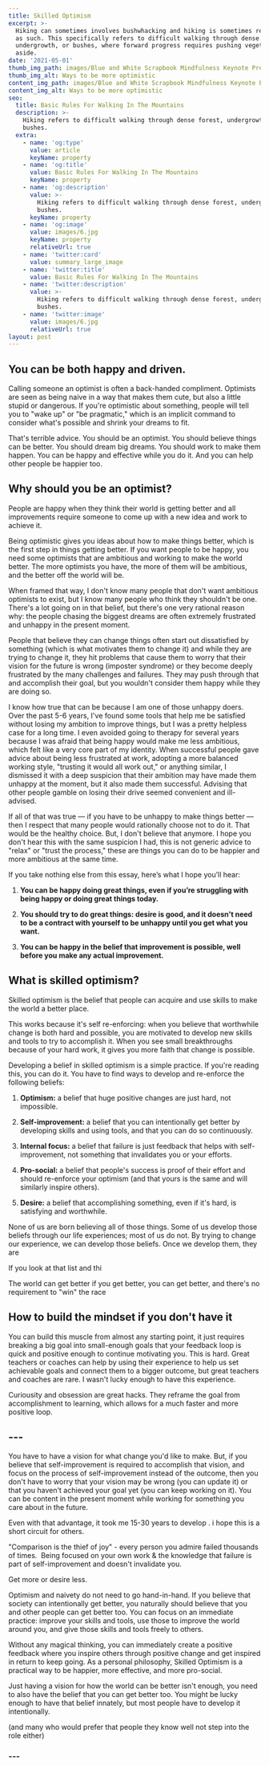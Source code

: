 ```yaml
---
title: Skilled Optimism
excerpt: >-
  Hiking can sometimes involves bushwhacking and hiking is sometimes referred to
  as such. This specifically refers to difficult walking through dense forest,
  undergrowth, or bushes, where forward progress requires pushing vegetation
  aside.
date: '2021-05-01'
thumb_img_path: images/Blue and White Scrapbook Mindfulness Keynote Presentation.gif
thumb_img_alt: Ways to be more optimistic
content_img_path: images/Blue and White Scrapbook Mindfulness Keynote Presentation.gif
content_img_alt: Ways to be more optimistic
seo:
  title: Basic Rules For Walking In The Mountains
  description: >-
    Hiking refers to difficult walking through dense forest, undergrowth, or
    bushes.
  extra:
    - name: 'og:type'
      value: article
      keyName: property
    - name: 'og:title'
      value: Basic Rules For Walking In The Mountains
      keyName: property
    - name: 'og:description'
      value: >-
        Hiking refers to difficult walking through dense forest, undergrowth, or
        bushes.
      keyName: property
    - name: 'og:image'
      value: images/6.jpg
      keyName: property
      relativeUrl: true
    - name: 'twitter:card'
      value: summary_large_image
    - name: 'twitter:title'
      value: Basic Rules For Walking In The Mountains
    - name: 'twitter:description'
      value: >-
        Hiking refers to difficult walking through dense forest, undergrowth, or
        bushes.
    - name: 'twitter:image'
      value: images/6.jpg
      relativeUrl: true
layout: post
---
```

## You can be both happy and driven.

Calling someone an optimist is often a back-handed compliment. Optimists are seen as being naive in a way that makes them cute, but also a little stupid or dangerous. If you're optimistic about something, people will tell you to "wake up" or "be pragmatic," which is an implicit command to consider what's possible and shrink your dreams to fit.

That's terrible advice. You should be an optimist. You should believe things can be better. You should dream big dreams. You should work to make them happen. You can be happy and effective while you do it. And you can help other people be happier too.

## Why should you be an optimist?

People are happy when they think their world is getting better and all improvements require someone to come up with a new idea and work to achieve it.

Being optimistic gives you ideas about how to make things better, which is the first step in things getting better. If you want people to be happy, you need some optimists that are ambitious and working to make the world better. The more optimists you have, the more of them will be ambitious, and the better off the world will be.

When framed that way, I don't know many people that don't want ambitious optimists to exist, but I know many people who think they shouldn't be one. There's a lot going on in that belief, but there's one very rational reason why: the people chasing the biggest dreams are often extremely frustrated and unhappy in the present moment.

People that believe they can change things often start out dissatisfied by something (which is what motivates them to change it) and while they are trying to change it, they hit problems that cause them to worry that their vision for the future is wrong (imposter syndrome) or they become deeply frustrated by the many challenges and failures. They may push through that and accomplish their goal, but you wouldn't consider them happy while they are doing so.

I know how true that can be because I am one of those unhappy doers. Over the past 5-6 years, I've found some tools that help me be satisfied without losing my ambition to improve things, but I was a pretty helpless case for a long time. I even avoided going to therapy for several years because I was afraid that being happy would make me less ambitious, which felt like a very core part of my identity. When successful people gave advice about being less frustrated at work, adopting a more balanced working style, "trusting it would all work out," or anything similar, I dismissed it with a deep suspicion that their ambition may have made them unhappy at the moment, but it also made them successful. Advising that other people gamble on losing their drive seemed convenient and ill-advised.

If all of that was true — if you have to be unhappy to make things better — then I respect that many people would rationally choose not to do it. That would be the healthy choice. But, I don't believe that anymore. I hope you don't hear this with the same suspicion I had, this is not generic advice to "relax" or "trust the process," these are things you can do to be happier and more ambitious at the same time.

If you take nothing else from this essay, here’s what I hope you’ll hear:

1.  **You can be happy doing great things, even if you’re struggling with being happy or doing great things today.**

2.  **You should try to do great things: desire is good, and it doesn't need to be a contract with yourself to be unhappy until you get what you want.**

3.  **You can be happy in the belief that improvement is possible, well before you make any actual improvement.**

## What is skilled optimism?

Skilled optimism is the belief that people can acquire and use skills to make the world a better place.

This works because it's self re-enforcing: when you believe that worthwhile change is both hard and possible, you are motivated to develop new skills and tools to try to accomplish it. When you see small breakthroughs because of your hard work, it gives you more faith that change is possible.

Developing a belief in skilled optimism is a simple practice. If you're reading this, you can do it. You have to find ways to develop and re-enforce the following beliefs:

1.  **Optimism:** a belief that huge positive changes are just hard, not impossible.

2.  **Self-improvement:** a belief that you can intentionally get better by developing skills and using tools, and that you can do so continuously.

3.  **Internal focus:** a belief that failure is just feedback that helps with self-improvement, not something that invalidates you or your efforts.

4.  **Pro-social:** a belief that people's success is proof of their effort and should re-enforce your optimism (and that yours is the same and will similarly inspire others).

5.  **Desire:** a belief that accomplishing something, even if it's hard, is satisfying and worthwhile.

None of us are born believing all of those things. Some of us develop those beliefs through our life experiences; most of us do not. By trying to change our experience, we can develop those beliefs. Once we develop them, they are

If you look at that list and thi

The world can get better if you get better, you can get better, and there's no requirement to "win" the race

## How to build the mindset if you don't have it

You can build this muscle from almost any starting point, it just requires breaking a big goal into small-enough goals that your feedback loop is quick and positive enough to continue motivating you. This is hard. Great teachers or coaches can help by using their experience to help us set achievable goals and connect them to a bigger outcome, but great teachers and coaches are rare. I wasn't lucky enough to have this experience.

Curiousity and obsession are great hacks. They reframe the goal from accomplishment to learning, which allows for a much faster and more positive loop.

## ---

You have to have a vision for what change you'd like to make. But, if you believe that self-improvement is required to accomplish that vision, and focus on the process of self-improvement instead of the outcome, then you don't have to worry that your vision may be wrong (you can update it) or that you haven't achieved your goal yet (you can keep working on it). You can be content in the present moment while working for something you care about in the future.

Even with that advantage, it took me 15-30 years to develop . i hope this is a short circuit for others.

"Comparison is the thief of joy" - every person you admire failed thousands of times.  Being focused on your own work & the knowledge that failure is part of self-improvement and doesn't invalidate you.

Get more or desire less.

Optimism and naivety do not need to go hand-in-hand. If you believe that society can intentionally get better, you naturally should believe that you and other people can get better too. You can focus on an immediate practice: improve your skills and tools, use those to improve the world around you, and give those skills and tools freely to others.

Without any magical thinking, you can immediately create a positive feedback where you inspire others through positive change and get inspired in return to keep going. As a personal philosophy, Skilled Optimism is a practical way to be happier, more effective, and more pro-social.

Just having a vision for how the world can be better isn't enough, you need to also have the belief that you can get better too. You might be lucky enough to have that belief innately, but most people have to develop it intentionally.

(and many who would prefer that people they know well not step into the role either)

### ---[](https://en.wikipedia.org/wiki/Hiking)[](https://en.wikipedia.org/wiki/Hiking)
